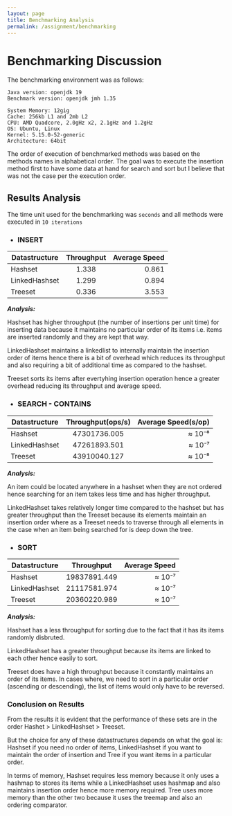 ```yaml
---
layout: page
title: Benchmarking Analysis
permalink: /assignment/benchmarking
---
```

# Benchmarking Discussion
The benchmarking environment was as follows:
```
Java version: openjdk 19
Benchmark version: openjdk jmh 1.35

System Memory: 12gig
Cache: 256kb L1 and 2mb L2
CPU: AMD Quadcore, 2.0gHz x2, 2.1gHz and 1.2gHz
OS: Ubuntu, Linux
Kernel: 5.15.0-52-generic
Architecture: 64bit
```

The order of execution of benchmarked methods was based on the methods names in alphabetical order. The goal was to execute the insertion method first to have some data at hand for search and sort but I believe that was not the case per the execution order.

## Results Analysis
The time unit used for the benchmarking was `seconds` and all methods were executed in `10 iterations`
- ### **INSERT**

| Datastructure        | Throughput           | Average Speed  |
| ------------- |:-------------:| -----:|
| Hashset     | 1.338 | 0.861 |
| LinkedHashset      | 1.299      |   0.894 |
| Treeset | 0.336      |    3.553 |

***Analysis:*** 

Hashset has higher throughput (the number of insertions per unit time) for inserting data because it maintains no particular order of its items i.e. items are inserted randomly and they are kept that way. 

LinkedHashset maintains a linkedlist to internally maintain the insertion order of items hence there is a bit of overhead which reduces its throughput and also requiring a bit of additional time as compared to the hashset.

Treeset sorts its items after evertyhing insertion operation hence a greater overhead reducing its throughput and average speed.

- ### **SEARCH - CONTAINS**

| Datastructure        | Throughput(ops/s)           | Average Speed(s/op)  |
| ------------- |:-------------:| -----:|
| Hashset     | 47301736.005 | ≈ 10⁻⁸ |
| LinkedHashset      | 47261893.501      |   ≈ 10⁻⁷ |
| Treeset | 43910040.127      |    ≈ 10⁻⁸ |

***Analysis:***

An item could be located anywhere in a hashset when they are not ordered hence searching for an item takes less time and has higher throughput.

LinkedHashset takes relatively longer time compared to the hashset but has greater throughput than the Treeset because its elements maintain an insertion order where as a Treeset needs to traverse through all elements in the case when an item being searched for is deep down the tree.

- ### **SORT**

| Datastructure        | Throughput           | Average Speed  |
| ------------- |:-------------:| -----:|
| Hashset     | 19837891.449 | ≈ 10⁻⁷ |
| LinkedHashset      | 21117581.974      |   ≈ 10⁻⁷ |
| Treeset | 20360220.989      |    ≈ 10⁻⁷ |


***Analysis:***

Hashset has a less throughput for sorting due to the fact that it has its items randomly disbruted.

LinkedHashset has a greater throughput because its items are linked to each other hence easily to sort.

Treeset does have a high throughput because it constantly maintains an order of its items. In cases where, we need to sort in a particular order (ascending or descending), the list of items would only have to be reversed.

### Conclusion on Results
From the results it is evident that the performance of these sets are in the order Hashet > LinkedHashset > Treeset.

But the choice for any of these datastructures depends on what the goal is: Hashset if you need no order of items, LinkedHashset if you want to maintain the order of insertion and Tree if you want items in a particular order.

In terms of memory, Hashset requires less memory because it only uses a hashmap to stores its items while a LinkedHashset uses hashmap and also maintains insertion order hence more memory required. Tree uses more memory than the other two because it uses the treemap and also an ordering comparator.